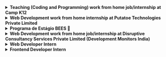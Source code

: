 <details>
<summary> <b>Teaching (Coding and Programming) work from home job/internship at Camp K12  <b> </summary>
<br>
About Camp K12 <br>
Website : https://campk12.com/ <br>
Camp K12 is an ed-tech startup founded by an MIT and Harvard computer science graduate and the ex-CEO of Apple (India), bringing coding and 21st-century skills to students of ages 6-18 globally. We were India's first coding boot camp for school kids in 2011, and today, we are the leader in the K-12 education space, both offline and online, making cutting-edge technologies like AI, 3D/virtual reality programming, web and mobile app development accessible to young students via our custom-built technology platforms.

Our alumni team of diverse 1000 and more changemakers have taught more than 50,000 students, worked with 200 and more schools nationwide, and have collaborated with institutions like Google, Adobe, IIM Bangalore, IIT Delhi, and more to inspire an entire generation of young makers and doers.

About the work from home job/internship
Selected intern's day-to-day responsibilities include:

1. Teach block-based courses (scratch/app development) or JavaScript-based courses (AI/VR/web development) to kids aged 6-18 via live online classes
2. Manage a group of students (either 1-on-1 or in small groups) in the online classroom using our online platform and teach the curriculum provided by Camp K 12
3. Assign activities to facilitate students' consolidation of learning material
4. Communicate, cooperate, and consult with management, and parents/guardians in the student's best interest

Other requirements:

1. Basic familiarity with coding languages (JavaScript/Python)
2. Excellent verbal, written, and presentation skills
3. A stable internet connection with a speed of more than 15 Mbps
4. A laptop with a clear web camera and a working microphone

Skill(s) required <br>
1.J2EE <br>
2.JavaScript <br>
3.Online Teaching <br>
4.Python <br>

Who can apply
Only those candidates can apply who:

1. are available for the work from home job/internship
2. can start the work from home job/internship between 1st Oct'22 and 5th Nov'22
3. are available for duration of 6 months
4. have relevant skills and interests
* Women wanting to start/restart their career can also apply.

Perks <br>
Certificate

Apply <br> here : https://internshala.com/student/interstitial/application/teaching-coding-and-programming-work-from-home-job-internship-at-camp-k121664611737

</details>

<details>
<summary> <b>Web Development work from home internship at Putatoe Technologies Private Limited <b> </summary>
<br>
About Putatoe Technologies Private Limited <br>
We are an early-stage budding startup working on creating an application that would make all the daily household services reach the end-user without any inconvenience.

About the work from home job/internship
Selected intern's day-to-day responsibilities include:

1. Working on website development
2. Working on assigned tasks under the guidance of a senior developer
3. Working on the CSS and js

Skill(s) required <br>
1.Bootstrap <br>
2.CSS <br>
3.HTML <br>
4.JavaScript <br>
5.jQuery <br>
6.ReactJS <br>

Who can apply
Only those candidates can apply who:

1. Are available for the work from home job/internship
2. Can start the work from home job/internship between 1st Oct'22 and 5th Nov'22
3. Are available for duration of 4 months
4. Have relevant skills and interests
* Women wanting to start/restart their career can also apply.

Perks <br>
1. Certificate
2. Letter of recommendation
3. Flexible work hours

Apply <br> here : https://internshala.com/internship/detail/web-development-work-from-home-job-internship-at-putatoe-technologies-private-limited1664639146

</details>

<details>
<summary> <b>Programa de Estágio BEES 🐝 </ BEESVERSE > <b> </summary>
<br>
Olá, somos o BEES! <br> 

Fazemos parte do ecossistema ABInBev, a maior cervejaria do mundo. Trabalhamos muito para ajudar a vida de nossos clientes por meio das diversas vertentes do aplicativo BEES.<br>

Como célula de tecnologia da nossa organização, temos um objetivo simples: CRESCER. Crescer como pessoas, como profissionais e como empresa.<br>

Para além de dar vida a milhares de aplicações, aqui no BEES a gente acredita que os códigos carregam uma simbologia especial: são eles que tornam cada solução única. E é essa diversidade de códigos que constrói quem faz a tecnologia existir: AS PESSOAS.<br>

O que você irá fazer?<br>

1. Trabalhar em projetos relevantes para os negócios
2. Causar impacto e se desenvolver
3. Ser desenvolvido por profissionais de referência em Tecnologia
4. Oportunidade de transformação
5. Crescimento profissional
<br>
E o que precisa para se candidatar?<br>

Estar cursando os últimos dois anos de graduação (penúltimo ou último ano).
Vontade em aprender inglês para os próximos passos de carreira.
E mais...<br>

Ser apaixonado por tecnologia e inovação.<br>
Ser emocionado.<br>
Querer causar impacto e fazer a diferença.<br>

Se você for estagiário BEES, nós oferecemos: <br>

1. Vale refeição
2. Seguro de saúde e de vida
3. Descontos em medicamentos
4. Parceria Gympass
5. Parceria Zenklub
6. Plataformas de idiomas e treinamento
7. Subsídio de transporte
8. Escritório casual em Campinas
9. Dias de folga
 

Igualdade de Oportunidades e Ação Afirmativa:<br>

A BEES se orgulha de ser uma empregadora que trabalha forte pela igualdade de oportunidades. Não discriminamos com base em raça, cor, nacionalidade, gênero, identidade de gênero, orientação sexual, deficiência, idade ou outras características.<br>

Seus dados jamais serão utilizados como critério de eliminação no processo seletivo. Com eles, o BEES é capaz de analisar a diversidade e reduzir vieses nos processos de seleção. Queremos contribuir para mudar a realidade sendo uma empresa inclusiva.<br>

Para mais informações: https://www.bees.com/pt/ <br>

ADDITIONAL INFORMATION<br>
Informações do Processo Seletivo:<br>

Inscrições: 26 de Setembro à 20 de Outubro.<br>

Vídeo: 26 de Setembro à 23 de Outubro.<br>

Dinâmica: 07 de Novembro à 11 de Novembro.<br>

Entrevista: 23 de Novembro à 28 de Novembro.<br>

Admissão: 16 de janeiro de 2023.<br>

Apply <br> here : https://www.ambev.com.br/carreiras/trabalhe-conosco/
</details>


<details>
<summary> <b>Web Development work from home job/internship at Disruptive Consultancy Services Private Limited (Development Monitors India)<b> </summary>
<br>
About Disruptive Consultancy Services Private Limited (Development Monitors India) <br>
As one of the Prime Subcontractors of the World Bank, German Bank and other donor organizations, development monitors has intensive experience in the field of international development and third-party monitoring. Along with that, DM has a product development branch that deals with drone development, post-processing of captured imagery, and development of software to accomplish those tasks. 

About the work from home job/internship
Selected intern's day-to-day responsibilities include:

1. Work development of GIS web application using ThreeJS
2. Work on the development of online surveys in KoBoToolbox using xlsForms and xlsFormat
3. Work on the day-to-day management of IT as the IT admin


Skill(s) required <br>
1.Bootstrap <br>
2.CSS <br>
3.HTML <br>
4.JavaScript <br>

Who can apply
Only those candidates can apply who:

1. are available for the work from home job/internship
2. can start the work from home job/internship between 5th Oct'22 and 9th Nov'22
3. are available for duration of 6 months
4. have relevant skills and interests

Perks <br>
1. 5 days a week
2. Letter of recommendation
3. Flexible work hours

Apply <br> here : https://internshala.com/internship/detail/web-development-work-from-home-job-internship-at-disruptive-consultancy-services-private-limited-development-monitors-india1664980247

</details>

 <details>
<summary> Web Developer Intern </summary>
<br>
About <br>
*Internship Program*

Company - Yougetplaced
Stipend - Rs 3000 to Extendible on your performance
Position - Web Developer Intern
Requirements - HTML/CSS/JS/React JS
Location - Remote Work from Home (Hands on Project)
Duration - 1 Month - Extendible <br>

Official Website- <br>
https://www.linkedin.com/jobs/view/3331165177
<br>
</details>

<details>
<summary> Frontend Developer Intern </summary>
<br>
About <br>
*Internship Program*

Department: Engineering

Prerequisite:
Knowledge in HTML, CSS, Javascript, Bootstrap, React Js, Vue Js
Basic idea about of GitHub, CLI and AWS (Preferred)
Access to PC with stable Internet Connection

Work Timing:

Anytime! Anywhere! This Internship program is primary designed keeping in mind college going students. There is no specific work time. Being a fully-remote program, you'll be embedded into micro teams and tasked with works to be completed in a flexible timeframe set by yourself.

Who can apply?
Anyone who want to develop their coding skills with relevant prerequisite skills and interests.
Our goal is to provide you with practical knowledge and exposure while you are still at college.
We actively offer full-time offer letters to our best Interns when they pass out from their college.
If you are not a college-goer, you can still apply as Acowale hiring process focus only on skills.
 
What are the Job Requirements?
Work with senior team on Acowale's new underdevelopment web & mobile application.
You'll be given micro task to develop specific parts of Acowale's new web & mobile app.
You'll have to complete the given tasks from framework we provide under guidance of senior team.
Work together with the design team to build the application.
Assist in running the preliminary tests for the platform.
Create delightful, compelling, user-centered experiences across interfaces for web and mobile.
Think creatively and develop new design concepts, graphics and layouts.
Prepare rough drafts and present your ideas.
Build elegant flows & interactions for audiences across platforms and work closely with product managers, visual designers, and other development engineers to ensure Acowalian goals are met throughout the journey.
Analyze heatmap, Google Analytics, and other data to make better decisions to meet user goals.<br>

Official Website- <br>
https://www.linkedin.com/jobs/view/3328918623
</details>
